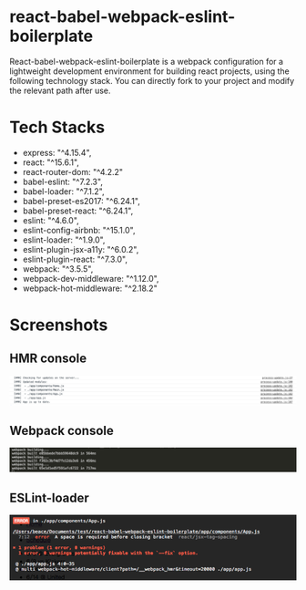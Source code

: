 # react-babel-webpack-eslint-boilerplate

React-babel-webpack-eslint-boilerplate is a webpack configuration for a lightweight development environment for building react projects, using the following technology stack. You can directly fork to your project and modify the relevant path after use.

# Tech Stacks

- express: "^4.15.4",
- react: "^15.6.1",
- react-router-dom: "^4.2.2"
- babel-eslint: "^7.2.3",
- babel-loader: "^7.1.2",
- babel-preset-es2017: "^6.24.1",
- babel-preset-react: "^6.24.1",
- eslint: "^4.6.0",
- eslint-config-airbnb: "^15.1.0",
- eslint-loader: "^1.9.0",
- eslint-plugin-jsx-a11y: "^6.0.2",
- eslint-plugin-react: "^7.3.0",
- webpack: "^3.5.5",
- webpack-dev-middleware: "^1.12.0",
- webpack-hot-middleware: "^2.18.2"

# Screenshots

## HMR console

![HMR console](./screenshot/console-hmr.png)

## Webpack console

![WEBPACK console](./screenshot/console-webpack.png)

## ESLint-loader

![ESLINT screenshot](./screenshot/eslint-loader.png)